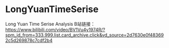 # LongYuanTimeSerise
Long Yuan Time Serise Analysis
B站链接：https://www.bilibili.com/video/BV1Vu4y1974R/?spm_id_from=333.999.list.card_archive.click&vd_source=2d7630e0f483692c5d269878c7cdf2b4
